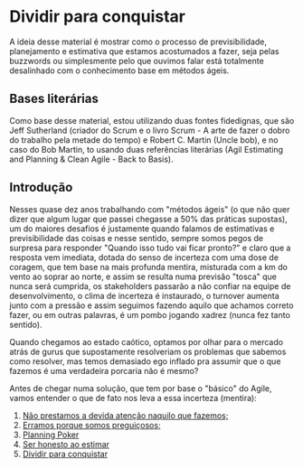 # Dividir para conquistar

A ideia desse material é mostrar como o processo de previsibilidade, planejamento e estimativa que estamos acostumados a fazer, seja pelas buzzwords ou simplesmente pelo que ouvimos falar está totalmente desalinhado com o conhecimento base em métodos ágeis.

## Bases literárias

Como base desse material, estou utilizando duas fontes fidedignas, que são Jeff Sutherland (criador do Scrum e o livro Scrum - A arte de fazer o dobro do trabalho pela metade do tempo) e Robert C. Martin (Uncle bob), e no caso do Bob Martin, to usando duas referências literárias (Agil Estimating and Planning & Clean Agile - Back to Basis).

## Introdução

Nesses quase dez anos trabalhando com "métodos ágeis" (o que não quer dizer que algum lugar que passei chegasse a 50% das práticas supostas), um do maiores desafios é justamente quando falamos de estimativas e previsibilidade das coisas e nesse sentido, sempre somos pegos de surpresa para responder "Quando isso tudo vai ficar pronto?" e claro que a resposta vem imediata, dotada do senso de incerteza com uma dose de coragem, que tem base na mais profunda mentira, misturada com a km do vento ao soprar ao norte, e assim se resulta numa previsão "tosca" que nunca será cumprida, os stakeholders passarão a não confiar na equipe de desenvolvimento, o clima de incerteza é instaurado, o turnover aumenta junto com a pressão e assim seguimos fazendo aquilo que achamos correto fazer, ou em outras palavras, é um pombo jogando xadrez (nunca fez tanto sentido).

Quando chegamos ao estado caótico, optamos por olhar para o mercado atrás de gurus que supostamente resolveriam os problemas que sabemos como resolver, mas temos demasiado ego inflado pra assumir que o que fazemos é uma verdadeira porcaria não é mesmo? 

Antes de chegar numa solução, que tem por base o "básico" do Agile, vamos entender o que de fato nos leva a essa incerteza (mentira): 

1. [Não prestamos a devida atenção naquilo que fazemos;](https://github.com/thiagomarquessp/dividir-para-conquistar/blob/master/nao-saber-aquilo-que-fazemos.md)
2. [Erramos porque somos preguiçosos;](https://github.com/thiagomarquessp/dividir-para-conquistar/blob/master/errar-por-preguica.md)
3. [Planning Poker](https://github.com/thiagomarquessp/dividir-para-conquistar/blob/master/planning-poker.md)
4. [Ser honesto ao estimar](https://github.com/thiagomarquessp/dividir-para-conquistar/blob/master/ser-honesto.md)
5. [Dividir para conquistar](https://github.com/thiagomarquessp/dividir-para-conquistar/blob/master/dividir-para-conquistar.md)